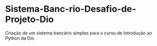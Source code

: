 # Sistema-Banc-rio-Desafio-de-Projeto-Dio
Criação de um sistema bancário simples para o curso de Introdução ao Python da Dio
